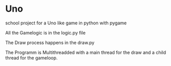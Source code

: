 # Uno

school project for a Uno like game in python with pygame

All the Gamelogic is in the logic.py file

The Draw process happens in the draw.py

The Programm is Multithreadded with a main thread for the draw and a child thread for the gameloop.
